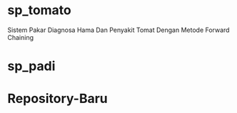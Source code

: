 # sp_tomato
Sistem Pakar Diagnosa Hama Dan Penyakit Tomat Dengan Metode Forward Chaining
# sp_padi
# Repository-Baru
